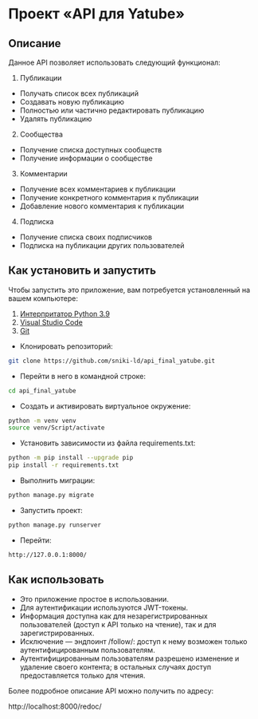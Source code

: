 # Проект «API для Yatube»
## Описание

Данное API позволяет использовать следующий функционал:

1. Публикации

- Получать список всех публикаций
- Создавать новую публикацию
- Полностью или частично редактировать публикацию
- Удалять публикацию

2. Сообщества

- Получение списка доступных сообществ
- Получение информации о сообществе

3. Комментарии

- Получение всех комментариев к публикации
- Получение конкретного комментария к публикации
- Добавление нового комментария к публикации

4. Подписка

- Получение списка своих подписчиков
- Подписка на публикации других пользователей


## Как установить и запустить

Чтобы запустить это приложение, вам потребуeтся установленный на вашем компьютере:
1) [Интерпритатор Python 3.9](https://www.python.org/downloads/release/python-390/)
2) [Visual Studio Code](https://code.visualstudio.com/download)
3) [Git](https://code.visualstudio.com/download)

- Клонировать репозиторий:

```sh
git clone https://github.com/sniki-ld/api_final_yatube.git
```

- Перейти в него в командной строке:

```sh
cd api_final_yatube
```

- Cоздать и активировать виртуальное окружение:

```sh
python -m venv venv
source venv/Script/activate
```

- Установить зависимости из файла requirements.txt:

``` sh
python -m pip install --upgrade pip
pip install -r requirements.txt
```

- Выполнить миграции:

```sh
python manage.py migrate
```

- Запустить проект:

```sh
python manage.py runserver
```

- Перейти:

```sh
http://127.0.0.1:8000/
```

## Как использовать

- Это приложение простое в использовании.
- Для аутентификации используются JWT-токены.
- Информация доступна как для незарегистрированных пользователей (доступ к API только на чтение), так и для зарегистрированных.
- Исключение — эндпоинт /follow/: доступ к нему возможен только аутентифицированным пользователям.
- Аутентифицированным пользователям разрешено изменение и удаление своего контента; в остальных случаях доступ предоставляется только для чтения.

Более подробное описание API можно получить по адресу:

http://localhost:8000/redoc/
